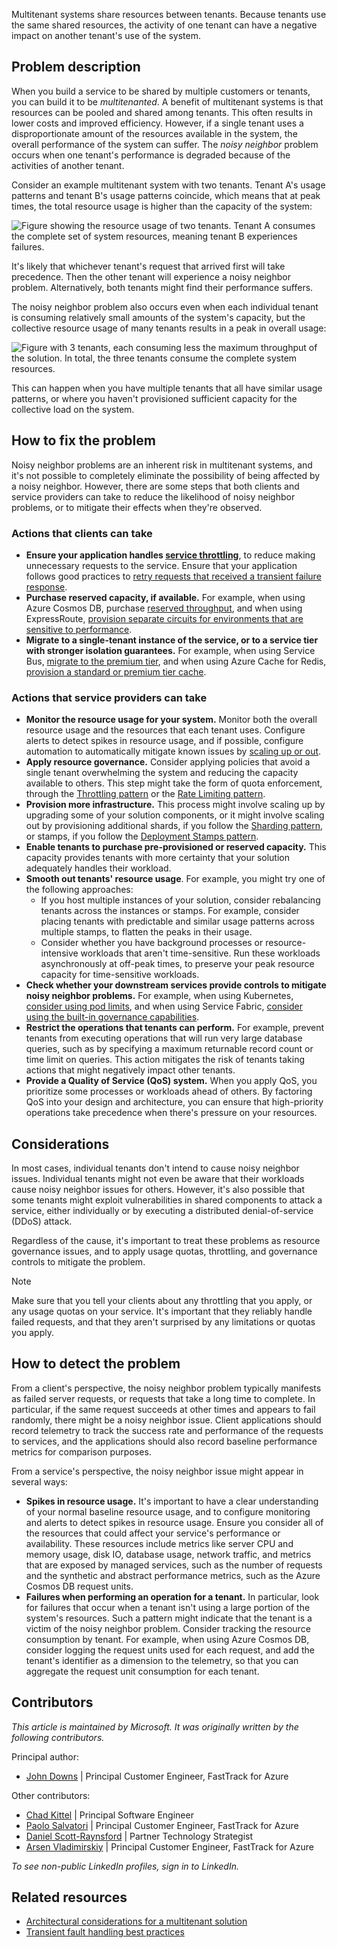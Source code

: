 Multitenant systems share resources between tenants. Because tenants use the same shared resources, the activity of one tenant can have a negative impact on another tenant's use of the system.

## Problem description

When you build a service to be shared by multiple customers or tenants, you can build it to be *multitenanted*. A benefit of multitenant systems is that resources can be pooled and shared among tenants. This often results in lower costs and improved efficiency. However, if a single tenant uses a disproportionate amount of the resources available in the system, the overall performance of the system can suffer. The *noisy neighbor* problem occurs when one tenant's performance is degraded because of the activities of another tenant.

Consider an example multitenant system with two tenants. Tenant A's usage patterns and tenant B's usage patterns coincide, which means that at peak times, the total resource usage is higher than the capacity of the system:

![Figure showing the resource usage of two tenants. Tenant A consumes the complete set of system resources, meaning tenant B experiences failures.](_images/noisy-neighbor-single.png)

It's likely that whichever tenant's request that arrived first will take precedence. Then the other tenant will experience a noisy neighbor problem. Alternatively, both tenants might find their performance suffers.

The noisy neighbor problem also occurs even when each individual tenant is consuming relatively small amounts of the system's capacity, but the collective resource usage of many tenants results in a peak in overall usage:

![Figure with 3 tenants, each consuming less the maximum throughput of the solution. In total, the three tenants consume the complete system resources.](_images/noisy-neighbor-multiple.png)

This can happen when you have multiple tenants that all have similar usage patterns, or where you haven't provisioned sufficient capacity for the collective load on the system.

## How to fix the problem

Noisy neighbor problems are an inherent risk in multitenant systems, and it's not possible to completely eliminate the possibility of being affected by a noisy neighbor. However, there are some steps that both clients and service providers can take to reduce the likelihood of noisy neighbor problems, or to mitigate their effects when they're observed.

### Actions that clients can take

- **Ensure your application handles [service throttling](../../patterns/throttling.yml)**, to reduce making unnecessary requests to the service. Ensure that your application follows good practices to [retry requests that received a transient failure response](../../patterns/retry.yml).
- **Purchase reserved capacity, if available.** For example, when using Azure Cosmos DB, purchase [reserved throughput](/azure/cosmos-db/optimize-cost-throughput), and when using ExpressRoute, [provision separate circuits for environments that are sensitive to performance](/azure/cloud-adoption-framework/ready/azure-best-practices/connectivity-to-azure).
- **Migrate to a single-tenant instance of the service, or to a service tier with stronger isolation guarantees.** For example, when using Service Bus, [migrate to the premium tier](/azure/service-bus-messaging/service-bus-premium-messaging), and when using Azure Cache for Redis, [provision a standard or premium tier cache](/azure/azure-cache-for-redis/cache-best-practices#configuration-and-concepts).

### Actions that service providers can take

- **Monitor the resource usage for your system.** Monitor both the overall resource usage and the resources that each tenant uses. Configure alerts to detect spikes in resource usage, and if possible, configure automation to automatically mitigate known issues by [scaling up or out](/azure/architecture/framework/scalability/design-scale).
- **Apply resource governance.** Consider applying policies that avoid a single tenant overwhelming the system and reducing the capacity available to others. This step might take the form of quota enforcement, through the [Throttling pattern](../../patterns/throttling.yml) or the [Rate Limiting pattern](../../patterns/rate-limiting-pattern.yml).
- **Provision more infrastructure.** This process might involve scaling up by upgrading some of your solution components, or it might involve scaling out by provisioning additional shards, if you follow the [Sharding pattern](../../patterns/sharding.yml), or stamps, if you follow the [Deployment Stamps pattern](../../patterns/deployment-stamp.yml).
- **Enable tenants to purchase pre-provisioned or reserved capacity.** This capacity provides tenants with more certainty that your solution adequately handles their workload.
- **Smooth out tenants' resource usage**. For example, you might try one of the following approaches:
  - If you host multiple instances of your solution, consider rebalancing tenants across the instances or stamps. For example, consider placing tenants with predictable and similar usage patterns across multiple stamps, to flatten the peaks in their usage.
  - Consider whether you have background processes or resource-intensive workloads that aren't time-sensitive. Run these workloads asynchronously at off-peak times, to preserve your peak resource capacity for time-sensitive workloads.
- **Check whether your downstream services provide controls to mitigate noisy neighbor problems.** For example, when using Kubernetes, [consider using pod limits](/azure/aks/developer-best-practices-resource-management), and when using Service Fabric, [consider using the built-in governance capabilities](/azure/service-fabric/service-fabric-resource-governance).
- **Restrict the operations that tenants can perform.** For example, prevent tenants from executing operations that will run very large database queries, such as by specifying a maximum returnable record count or time limit on queries. This action mitigates the risk of tenants taking actions that might negatively impact other tenants.
- **Provide a Quality of Service (QoS) system.** When you apply QoS, you prioritize some processes or workloads ahead of others. By factoring QoS into your design and architecture, you can ensure that high-priority operations take precedence when there's pressure on your resources.

## Considerations

In most cases, individual tenants don't intend to cause noisy neighbor issues. Individual tenants might not even be aware that their workloads cause noisy neighbor issues for others. However, it's also possible that some tenants might exploit vulnerabilities in shared components to attack a service, either individually or by executing a distributed denial-of-service (DDoS) attack.

Regardless of the cause, it's important to treat these problems as resource governance issues, and to apply usage quotas, throttling, and governance controls to mitigate the problem.

> [!NOTE]
> Make sure that you tell your clients about any throttling that you apply, or any usage quotas on your service. It's important that they reliably handle failed requests, and that they aren't surprised by any limitations or quotas you apply.

## How to detect the problem

From a client's perspective, the noisy neighbor problem typically manifests as failed server requests, or requests that take a long time to complete. In particular, if the same request succeeds at other times and appears to fail randomly, there might be a noisy neighbor issue. Client applications should record telemetry to track the success rate and performance of the requests to services, and the applications should also record baseline performance metrics for comparison purposes.

From a service's perspective, the noisy neighbor issue might appear in several ways:

- **Spikes in resource usage.** It's important to have a clear understanding of your normal baseline resource usage, and to configure monitoring and alerts to detect spikes in resource usage. Ensure you consider all of the resources that could affect your service's performance or availability. These resources include metrics like server CPU and memory usage, disk IO, database usage, network traffic, and metrics that are exposed by managed services, such as the number of requests and the synthetic and abstract performance metrics, such as the Azure Cosmos DB request units.
- **Failures when performing an operation for a tenant.** In particular, look for failures that occur when a tenant isn't using a large portion of the system's resources. Such a pattern might indicate that the tenant is a victim of the noisy neighbor problem. Consider tracking the resource consumption by tenant. For example, when using Azure Cosmos DB, consider logging the request units used for each request, and add the tenant's identifier as a dimension to the telemetry, so that you can aggregate the request unit consumption for each tenant.

## Contributors

*This article is maintained by Microsoft. It was originally written by the following contributors.*

Principal author:

 * [John Downs](http://linkedin.com/in/john-downs) | Principal Customer Engineer, FastTrack for Azure

Other contributors:

 * [Chad Kittel](https://www.linkedin.com/in/chadkittel) | Principal Software Engineer
 * [Paolo Salvatori](http://linkedin.com/in/paolo-salvatori) | Principal Customer Engineer, FastTrack for Azure
 * [Daniel Scott-Raynsford](http://linkedin.com/in/dscottraynsford) | Partner Technology Strategist
 * [Arsen Vladimirskiy](http://linkedin.com/in/arsenv) | Principal Customer Engineer, FastTrack for Azure

*To see non-public LinkedIn profiles, sign in to LinkedIn.*

## Related resources

 * [Architectural considerations for a multitenant solution](../../guide/multitenant/considerations/overview.yml)
 * [Transient fault handling best practices](../../best-practices/transient-faults.md)
